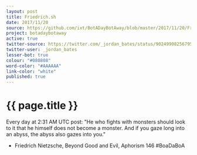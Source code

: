 ```yaml
---
layout: post
title: Friedrich.sh
date: 2017/11/20
source: https://github.com/ixt/BotADayBotAway/blob/master/2017/11/20/Friedrich.sh
project: botadaybotaway
active: true
twitter-source: https://twitter.com/_jordan_bates/status/902499082567954433
twitter-user: _jordan_bates
lesser-bot: true
colour: "#080808"
word-color: "#AAAAAA"
link-color: "white"
published: true
---
```

# {{ page.title }} 

Every day at 2:31 AM UTC post:
"He who fights with monsters should look to it that he himself does not become
a monster. And if you gaze long into an abyss, the abyss also gazes into you."
- Friedrich Nietzsche, Beyond Good and Evil, Aphorism 146 #BoaDaBoA
